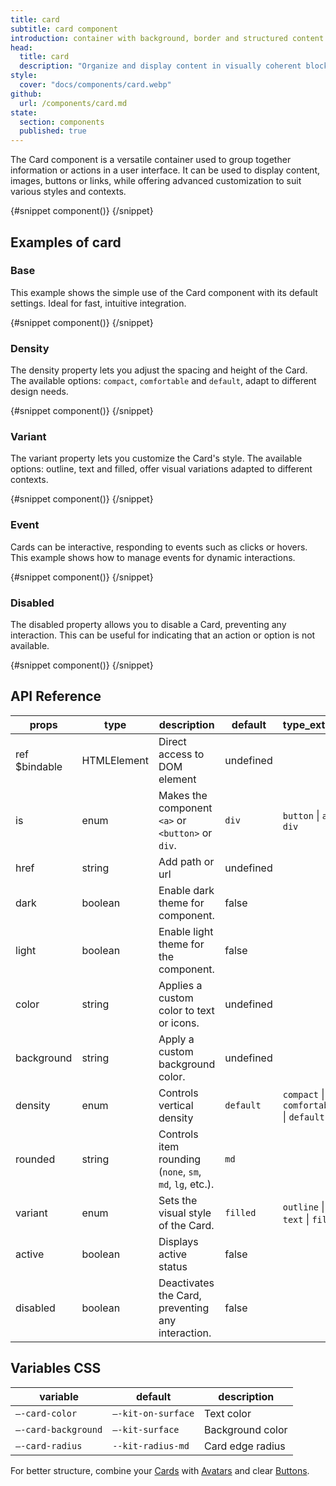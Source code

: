 ```yaml
---
title: card
subtitle: card component
introduction: container with background, border and structured content
head:
  title: card
  description: "Organize and display content in visually coherent blocks. The Lapikit card component is easy to style."
style:
  cover: "docs/components/card.webp"
github:
  url: /components/card.md
state:
  section: components
  published: true
---
```


<script>
    import { Sandbox } from '$lib/components/index.js';
    // components
    import CardBase from "$lib/components/docs/card/card-base.svelte";
    import CardBaseCode from "$lib/components/docs/card/card-base.svelte?raw";
    import CardDensity from "$lib/components/docs/card/card-density.svelte";
    import CardDensityCode from "$lib/components/docs/card/card-density.svelte?raw";
    import CardEvent from "$lib/components/docs/card/card-event.svelte";
    import CardEventCode from "$lib/components/docs/card/card-event.svelte?raw";
    import CardDisabled from "$lib/components/docs/card/card-disabled.svelte";
    import CardDisabledCode from "$lib/components/docs/card/card-disabled.svelte?raw";
    import CardVariant from "$lib/components/docs/card/card-variant.svelte";
    import CardVariantCode from "$lib/components/docs/card/card-variant.svelte?raw";
</script>

The Card component is a versatile container used to group together information or actions in a user interface. It can be used to display content, images, buttons or links, while offering advanced customization to suit various styles and contexts.

<Sandbox name="card-sandbox" code={CardBaseCode} presentation>
	{#snippet component()}
		<CardBase/>
	{/snippet}
</Sandbox>

## Examples of card

### Base

This example shows the simple use of the Card component with its default settings. Ideal for fast, intuitive integration.

<Sandbox name="card-base-sandbox" code={CardBaseCode}>
	{#snippet component()}
		<CardBase/>
	{/snippet}
</Sandbox>

### Density

The density property lets you adjust the spacing and height of the Card. The available options: `compact`, `comfortable` and `default`, adapt to different design needs.

<Sandbox name="card-density-sandbox" code={CardDensityCode}>
	{#snippet component()}
		<CardDensity/>
	{/snippet}
</Sandbox>

### Variant

The variant property lets you customize the Card's style. The available options: outline, text and filled, offer visual variations adapted to different contexts.

<Sandbox name="card-variant-sandbox" code={CardVariantCode}>
	{#snippet component()}
		<CardVariant/>
	{/snippet}
</Sandbox>

### Event

Cards can be interactive, responding to events such as clicks or hovers. This example shows how to manage events for dynamic interactions.

<Sandbox name="card-event-sandbox" code={CardEventCode}>
	{#snippet component()}
		<CardEvent/>
	{/snippet}
</Sandbox>

### Disabled

The disabled property allows you to disable a Card, preventing any interaction. This can be useful for indicating that an action or option is not available.

<Sandbox name="card-disabled-sandbox" code={CardDisabledCode}>
	{#snippet component()}
		<CardDisabled/>
	{/snippet}
</Sandbox>

## API Reference

| props         | type        | description                                              | default   | type_extend                             |
| ------------- | ----------- | -------------------------------------------------------- | --------- | --------------------------------------- |
| ref $bindable | HTMLElement | Direct access to DOM element                             | undefined |                                         |
| is            | enum        | Makes the component `<a>` or `<button>` or `div`.        | `div`     | `button` \| `a` \| `div`                |
| href          | string      | Add path or url                                          | undefined |                                         |
| dark          | boolean     | Enable dark theme for component.                         | false     |                                         |
| light         | boolean     | Enable light theme for the component.                    | false     |                                         |
| color         | string      | Applies a custom color to text or icons.                 | undefined |                                         |
| background    | string      | Apply a custom background color.                         | undefined |                                         |
| density       | enum        | Controls vertical density                                | `default` | `compact` \| `comfortable` \| `default` |
| rounded       | string      | Controls item rounding (`none`, `sm`, `md`, `lg`, etc.). | `md`      |                                         |
| variant       | enum        | Sets the visual style of the Card.                       | `filled`  | `outline` \| `text` \| `filled`         |
| active        | boolean     | Displays active status                                   | false     |                                         |
| disabled      | boolean     | Deactivates the Card, preventing any interaction.        | false     |                                         |

## Variables CSS

| variable            | default            | description      |
| ------------------- | ------------------ | ---------------- |
| `–-card-color`      | `–-kit-on-surface` | Text color       |
| `–-card-background` | `–-kit-surface`    | Background color |
| `–-card-radius`     | `--kit-radius-md`  | Card edge radius |

For better structure, combine your [Cards](/docs/components/card) with [Avatars](/docs/components/avatar) and clear [Buttons](/docs/components/button).
